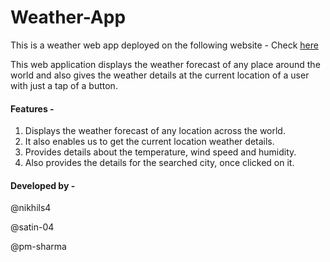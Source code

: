# Weather-App

This is a weather web app deployed on the following website - Check [here](https://weather-io.herokuapp.com)

This web application displays the weather forecast of any place around the world and also gives the weather details at the current location of a user with just a tap of a button.

#### Features -

1. Displays the weather forecast of any location across the world.
2. It also enables us to get the current location weather details.
3. Provides details about the temperature, wind speed and humidity.
4. Also provides the details for the searched city, once clicked on it. 



#### Developed by -

@nikhils4

@satin-04 

@pm-sharma 
